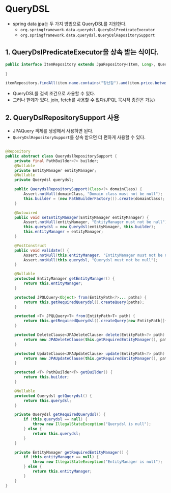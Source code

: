 # QueryDSL

- spring data jpa는 두 가지 방법으로 QueryDSL를 지원한다.
  - `org.springframework.data.querydsl.QueryDslPredicateExecutor`
  - `org.springframework.data.querydsl.QueryDslRepositorySupport`

## 1. QueryDslPredicateExecutor을 상속 받는 식이다.
```java
public interface ItemRepository extends JpaRepository<Item, Long>, QueryDslPredicateExecutor<Item> {
    
}

itemRepository.findAll(item.name.contains("장난감").and(item.price.between(10000, 20000)));
```
- QueryDSL를 검색 조건으로 사용할 수 있다.
- 그러나 한계가 있다. join, fetch를 사용할 수 없다(JPQL 묵시적 종린은 가능)

## 2. QueryDslRepositorySupport 사용
- JPAQuery 객체를 생성해서 사용하면 된다.
- `QueryDslRepositorySupport`를 상속 받으면 더 편하게 사용할 수 있다.
```java

@Repository
public abstract class QuerydslRepositorySupport {
    private final PathBuilder<?> builder;
    @Nullable
    private EntityManager entityManager;
    @Nullable
    private Querydsl querydsl;

    public QuerydslRepositorySupport(Class<?> domainClass) {
        Assert.notNull(domainClass, "Domain class must not be null");
        this.builder = (new PathBuilderFactory()).create(domainClass);
    }

    @Autowired
    public void setEntityManager(EntityManager entityManager) {
        Assert.notNull(entityManager, "EntityManager must not be null");
        this.querydsl = new Querydsl(entityManager, this.builder);
        this.entityManager = entityManager;
    }

    @PostConstruct
    public void validate() {
        Assert.notNull(this.entityManager, "EntityManager must not be null");
        Assert.notNull(this.querydsl, "Querydsl must not be null");
    }

    @Nullable
    protected EntityManager getEntityManager() {
        return this.entityManager;
    }

    protected JPQLQuery<Object> from(EntityPath<?>... paths) {
        return this.getRequiredQuerydsl().createQuery(paths);
    }

    protected <T> JPQLQuery<T> from(EntityPath<T> path) {
        return this.getRequiredQuerydsl().createQuery(new EntityPath[]{path}).select(path);
    }

    protected DeleteClause<JPADeleteClause> delete(EntityPath<?> path) {
        return new JPADeleteClause(this.getRequiredEntityManager(), path);
    }

    protected UpdateClause<JPAUpdateClause> update(EntityPath<?> path) {
        return new JPAUpdateClause(this.getRequiredEntityManager(), path);
    }

    protected <T> PathBuilder<T> getBuilder() {
        return this.builder;
    }

    @Nullable
    protected Querydsl getQuerydsl() {
        return this.querydsl;
    }

    private Querydsl getRequiredQuerydsl() {
        if (this.querydsl == null) {
            throw new IllegalStateException("Querydsl is null");
        } else {
            return this.querydsl;
        }
    }

    private EntityManager getRequiredEntityManager() {
        if (this.entityManager == null) {
            throw new IllegalStateException("EntityManager is null");
        } else {
            return this.entityManager;
        }
    }
}

```